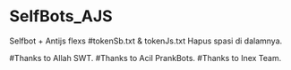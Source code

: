 # SelfBots_AJS
Selfbot + Antijs flexs
#tokenSb.txt & tokenJs.txt Hapus spasi di dalamnya.

#Thanks to Allah SWT.
#Thanks to Acil PrankBots.
#Thanks to Inex Team.
